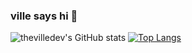 ### ville says hi 👋

![thevilledev's GitHub stats](https://github-readme-stats.vercel.app/api?username=thevilledev&show=reviews&show_icons=true&theme=radical&include_all_commits=true&rank_icon=github)
[![Top Langs](https://github-readme-stats.vercel.app/api/top-langs/?username=thevilledev&theme=radical&hide=SCSS&layout=compact)](https://github.com/anuraghazra/github-readme-stats)
<!--
**thevilledev/thevilledev** is a ✨ _special_ ✨ repository because its `README.md` (this file) appears on your GitHub profile.

Here are some ideas to get you started:

- 🔭 I’m currently working on ...
- 🌱 I’m currently learning ...
- 👯 I’m looking to collaborate on ...
- 🤔 I’m looking for help with ...
- 💬 Ask me about ...
- 📫 How to reach me: ...
- 😄 Pronouns: ...
- ⚡ Fun fact: ...
-->
